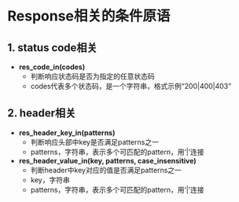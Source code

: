 # Response相关的条件原语

## 1. status code相关

- **res_code_in(codes)**
  - 判断响应状态码是否为指定的任意状态码
  - codes代表多个状态码，是一个字符串，格式示例“200|400|403”

## 2. header相关

- **res_header_key_in(patterns)**
  - 判断响应头部中key是否满足patterns之一
  - patterns，字符串，表示多个可匹配的pattern，用‘|’连接
- **res_header_value_in(key, patterns, case_insensitive)**
  - 判断header中key对应的值是否满足patterns之一
  - key，字符串
  - patterns，字符串，表示多个可匹配的pattern，用‘|’连接